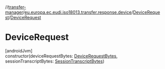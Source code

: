 //[transfer-manager](../../../index.md)/[eu.europa.ec.eudi.iso18013.transfer.response.device](../index.md)/[DeviceRequest](index.md)/[DeviceRequest](-device-request.md)

# DeviceRequest

[androidJvm]\
constructor(deviceRequestBytes: [DeviceRequestBytes](../../eu.europa.ec.eudi.iso18013.transfer/-device-request-bytes/index.md), sessionTranscriptBytes: [SessionTranscriptBytes](../../eu.europa.ec.eudi.iso18013.transfer/-session-transcript-bytes/index.md))
